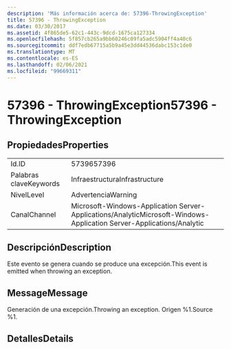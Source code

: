 ```yaml
---
description: 'Más información acerca de: 57396-ThrowingException'
title: 57396 - ThrowingException
ms.date: 03/30/2017
ms.assetid: 4f865de5-62c1-443c-9dcd-1675ca127334
ms.openlocfilehash: 5f857cb265a9bb60246c09fa5adc5904ff4a40c6
ms.sourcegitcommit: ddf7edb67715a5b9a45e3dd44536dabc153c1de0
ms.translationtype: MT
ms.contentlocale: es-ES
ms.lasthandoff: 02/06/2021
ms.locfileid: "99669311"
---
```

# <a name="57396---throwingexception"></a><span data-ttu-id="f63e4-103">57396 - ThrowingException</span><span class="sxs-lookup"><span data-stu-id="f63e4-103">57396 - ThrowingException</span></span>

## <a name="properties"></a><span data-ttu-id="f63e4-104">Propiedades</span><span class="sxs-lookup"><span data-stu-id="f63e4-104">Properties</span></span>  
  
|||  
|-|-|  
|<span data-ttu-id="f63e4-105">Id.</span><span class="sxs-lookup"><span data-stu-id="f63e4-105">ID</span></span>|<span data-ttu-id="f63e4-106">57396</span><span class="sxs-lookup"><span data-stu-id="f63e4-106">57396</span></span>|  
|<span data-ttu-id="f63e4-107">Palabras clave</span><span class="sxs-lookup"><span data-stu-id="f63e4-107">Keywords</span></span>|<span data-ttu-id="f63e4-108">Infraestructura</span><span class="sxs-lookup"><span data-stu-id="f63e4-108">Infrastructure</span></span>|  
|<span data-ttu-id="f63e4-109">Nivel</span><span class="sxs-lookup"><span data-stu-id="f63e4-109">Level</span></span>|<span data-ttu-id="f63e4-110">Advertencia</span><span class="sxs-lookup"><span data-stu-id="f63e4-110">Warning</span></span>|  
|<span data-ttu-id="f63e4-111">Canal</span><span class="sxs-lookup"><span data-stu-id="f63e4-111">Channel</span></span>|<span data-ttu-id="f63e4-112">Microsoft-Windows-Application Server-Applications/Analytic</span><span class="sxs-lookup"><span data-stu-id="f63e4-112">Microsoft-Windows-Application Server-Applications/Analytic</span></span>|  
  
## <a name="description"></a><span data-ttu-id="f63e4-113">Descripción</span><span class="sxs-lookup"><span data-stu-id="f63e4-113">Description</span></span>  

 <span data-ttu-id="f63e4-114">Este evento se genera cuando se produce una excepción.</span><span class="sxs-lookup"><span data-stu-id="f63e4-114">This event is emitted when throwing an exception.</span></span>  
  
## <a name="message"></a><span data-ttu-id="f63e4-115">Message</span><span class="sxs-lookup"><span data-stu-id="f63e4-115">Message</span></span>  

 <span data-ttu-id="f63e4-116">Generación de una excepción.</span><span class="sxs-lookup"><span data-stu-id="f63e4-116">Throwing an exception.</span></span> <span data-ttu-id="f63e4-117">Origen %1.</span><span class="sxs-lookup"><span data-stu-id="f63e4-117">Source %1.</span></span>  
  
## <a name="details"></a><span data-ttu-id="f63e4-118">Detalles</span><span class="sxs-lookup"><span data-stu-id="f63e4-118">Details</span></span>
